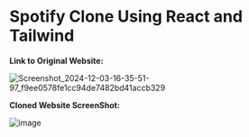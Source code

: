 # Spotify Clone Using React and Tailwind


**Link to Original Website:**

 ![Screenshot_2024-12-03-16-35-51-97_f9ee0578fe1cc94de7482bd41accb329](https://github.com/user-attachments/assets/b619ec1d-59e7-4213-b196-ac10170edf7d)


**Cloned Website ScreenShot:**


![image](https://github.com/user-attachments/assets/a3e0609d-7c72-437b-9fbb-34a854391a35)
